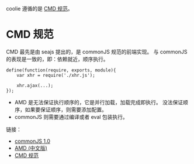 coolie 遵循的是 [CMD 规范][cmd link]。


# CMD 规范
CMD 最先是由 seajs 提出的，是 commonJS 规范的前端实现。
与 commonJS 的表现是一致的，即：依赖就近，顺序执行。

```
define(function(require, exports, module){
    var xhr = require('./xhr.js');
    
    xhr.ajax(...);
});
```

- AMD 是无法保证执行顺序的，它是并行加载，加载完成即执行。
没法保证顺序，如果要保证顺序，则需要添加配置。
- commonJS 则需要通过编译或者 eval 包装执行。



链接：
- [commonJS 1.0][commonjs link]
- [AMD (中文版)][amd link]
- [CMD 规范][cmd link]


[commonjs link]: http://wiki.commonjs.org/wiki/Modules/1.0
[amd link]: https://github.com/amdjs/amdjs-api/wiki/AMD-(%E4%B8%AD%E6%96%87%E7%89%88)
[cmd link]: https://github.com/cmdjs/specification/blob/master/draft/module.md